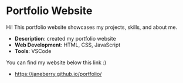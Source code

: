 # Portfolio Website
Hi! This portfolio website showcases my projects, skills, and about me.


- **Description**: created my portfolio website
- **Web Development**: HTML, CSS, JavaScript
- **Tools**: VSCode

You can find my website below this link :)
- https://janeberry.github.io/portfolio/
